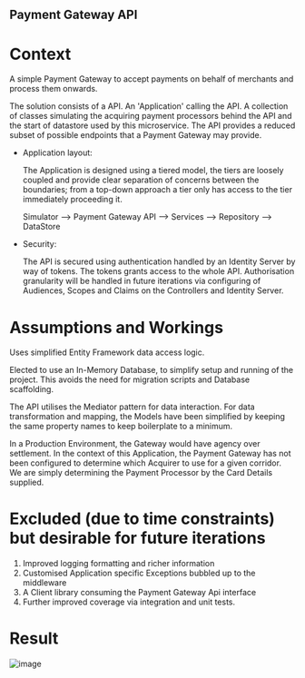 ## Payment Gateway API

# Context

A simple Payment Gateway to accept payments on behalf of merchants and process them onwards.

The solution consists of a API. An 'Application' calling the API. A collection of classes simulating 
the acquiring payment processors behind the API and the start of datastore used by this microservice. 
The API provides a reduced subset of possible endpoints that a Payment Gateway may provide.

 - Application layout:
	
	The Application is designed using a tiered model, the tiers are loosely coupled and provide clear 
	separation of concerns between the boundaries; from a top-down approach a tier only has access to the 
	tier immediately proceeding it.

	Simulator --> Payment Gateway API --> Services --> Repository --> DataStore
									 
 - Security:
	
	The API is secured using authentication handled by an Identity Server by way of tokens. The tokens 
	grants access to the whole API. Authorisation granularity will be handled in future iterations via 
	configuring of Audiences, Scopes and Claims on the Controllers and Identity Server.


# Assumptions and Workings 

Uses simplified Entity Framework data access logic.

Elected to use an In-Memory Database, to simplify setup and running of the project. This avoids the 
need for migration scripts and Database scaffolding.

The API utilises the Mediator pattern for data interaction. For data transformation and mapping, the 
Models have been simplified by keeping the same property names to keep boilerplate to a minimum.

In a Production Environment, the Gateway would have agency over settlement. In the context of this 
Application, the Payment Gateway has not been configured to determine which Acquirer to use for a 
given corridor. We are simply determining the Payment Processor by the Card Details supplied.

# Excluded (due to time constraints) but desirable for future iterations

1. Improved logging formatting and richer information
2. Customised Application specific Exceptions bubbled up to the middleware
3. A Client library consuming the Payment Gateway Api interface
4. Further improved coverage via integration and unit tests.

# Result

![image](https://github.com/edmd/payment-gateway/assets/20398469/d8f6f457-acc8-4dd9-9f11-90166dad3a92)
